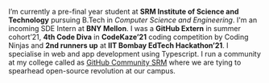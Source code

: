 I’m currently a pre-final year student at **SRM Institute of Science and Technology** pursuing B.Tech in *Computer Science and Engineering*.
I'm an incoming SDE Intern at **BNY Mellon**. I was a **GitHub Extern** in summer cohort’21, **4th Code Diva** in **CodeKaze’21** coding competition by Coding Ninjas and **2nd runners up** at **IIT Bombay EdTech Hackathon’21**.
I specialise in web and app development using Typescript. 
I run a community at my college called as [GitHub Community SRM](https://githubsrm.tech)  where we are tying to spearhead open-source revolution at our campus.


